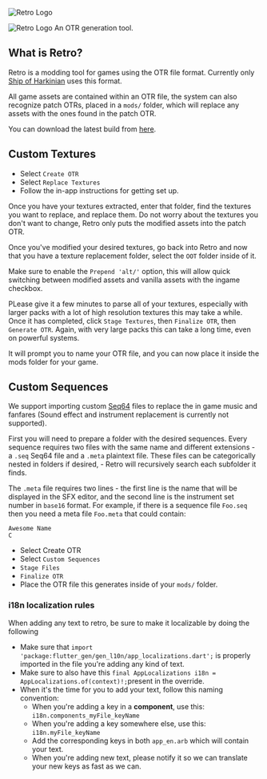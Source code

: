 ![Retro Logo](https://user-images.githubusercontent.com/60364512/228030301-f2139d22-48da-412b-9862-8f72e471e89c.png#gh-dark-mode-only) 

![Retro Logo](https://user-images.githubusercontent.com/60364512/228030177-6b7a51f2-fe24-4ce4-8235-8d35f2526250.png#gh-light-mode-only)
An OTR generation tool.

## What is Retro?

Retro is a modding tool for games using the OTR file format. Currently only [Ship of Harkinian](https://github.com/HarbourMasters/Shipwright) uses this format.

All game assets are contained within an OTR file, the system can also recognize patch OTRs, placed in a `mods/` folder, which will replace any assets with the ones found in the patch OTR.

You can download the latest build from [here](https://github.com/HarbourMasters64/retro/releases/latest).

## Custom Textures

- Select `Create OTR`
- Select `Replace Textures`
- Follow the in-app instructions for getting set up.

Once you have your textures extracted, enter that folder, find the textures you want to replace, and replace them. Do not worry about the textures you don't want to change, Retro only puts the modified assets into the patch OTR.

Once you've modified your desired textures, go back into Retro and now that you have a texture replacement folder, select the `OOT` folder inside of it.

Make sure to enable the `Prepend 'alt/'` option, this will allow quick switching between modified assets and vanilla assets with the ingame checkbox.

PLease give it a few minutes to parse all of your textures, especially with larger packs with a lot of high resolution textures this may take a while. Once it has completed, click `Stage Textures`, then `Finalize OTR`, then `Generate OTR`. Again, with very large packs this can take a long time, even on powerful systems.

It will prompt you to name your OTR file, and you can now place it inside the mods folder for your game.

## Custom Sequences

We support importing custom [Seq64](https://github.com/sauraen/seq64) files to replace the in game music and fanfares (Sound effect and instrument replacement is currently not supported).

First you will need to prepare a folder with the desired sequences. Every sequence requires two files with the same name and different extensions - a `.seq` Seq64 file and a `.meta` plaintext file. These files can be categorically nested in folders if desired, - Retro will recursively search each subfolder it finds.

The `.meta` file requires two lines - the first line is the name that will be displayed in the SFX editor, and the second line is the instrument set number in `base16` format. For example, if there is a sequence file `Foo.seq` then you need a meta file `Foo.meta` that could contain:
```
Awesome Name
C
```

- Select Create OTR
- Select `Custom Sequences`
- `Stage Files`
- `Finalize OTR`
- Place the OTR file this generates inside of your `mods/` folder.

### i18n localization rules

When adding any text to retro, be sure to make it localizable by doing the following
- Make sure that `import 'package:flutter_gen/gen_l10n/app_localizations.dart';` is properly imported in the file you're adding any kind of text.
- Make sure to also have this `final AppLocalizations i18n = AppLocalizations.of(context)!;`present in the override.
- When it's the time for you to add your text, follow this naming convention:
    - When you're adding a key in a **component**, use this: `i18n.components_myFile_keyName`
    - When you're adding a key somewhere else, use this: `i18n.myFile_keyName`
    - Add the corresponding keys in both `app_en.arb` which will contain your text.
    - When you're adding new text, please notify it so we can translate your new keys as fast as we can.
